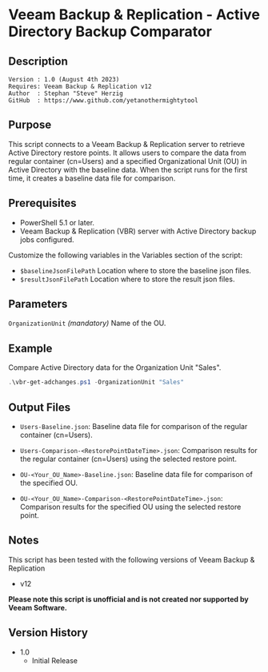 # Veeam Backup & Replication - Active Directory Backup Comparator

## Description
~~~~
Version : 1.0 (August 4th 2023)
Requires: Veeam Backup & Replication v12
Author  : Stephan "Steve" Herzig
GitHub  : https://www.github.com/yetanothermightytool
~~~~

## Purpose

This script connects to a Veeam Backup & Replication server to retrieve Active Directory restore points. It allows users to compare the data from regular container (cn=Users) and a specified Organizational Unit (OU) in Active Directory with the baseline data. When the script runs for the first time, it creates a baseline data file for comparison.

## Prerequisites

- PowerShell 5.1 or later.
- Veeam Backup & Replication (VBR) server with Active Directory backup jobs configured.

Customize the following variables in the Variables section of the script:

- `$baselineJsonFilePath` Location where to store the baseline json files.
- `$resultJsonFilePath`   Location where to store the result json files.

## Parameters
 
  `OrganizationUnit`
_(mandatory)_ Name of the OU.


## Example
Compare Active Directory data for the Organization Unit "Sales".

```Powershell
.\vbr-get-adchanges.ps1 -OrganizationUnit "Sales"
```

## Output Files

- `Users-Baseline.json`: Baseline data file for comparison of the regular container (cn=Users).
- `Users-Comparison-<RestorePointDateTime>.json`: Comparison results for the regular container (cn=Users) using the selected restore point.

- `OU-<Your_OU_Name>-Baseline.json`: Baseline data file for comparison of the specified OU.
- `OU-<Your_OU_Name>-Comparison-<RestorePointDateTime>.json`: Comparison results for the specified OU using the selected restore point.

## Notes

This script has been tested with the following versions of Veeam Backup & Replication
- v12

**Please note this script is unofficial and is not created nor supported by Veeam Software.**

## Version History
*  1.0
    * Initial Release
